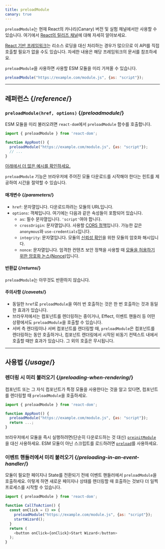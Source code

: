 ```yaml
---
title: preloadModule
canary: true
---
```


<Canary>

`preloadModule`는 현재 React의 카나리(Canary) 버전 및 실험 채널에서만 사용할 수 있습니다. 여기에서 [React의 릴리즈 채널](/community/versioning-policy#all-release-channels)에 대해 자세히 알아보세요.

</Canary>

<Note>

[React 기반 프레임워크](/learn/start-a-new-react-project)는 리소스 로딩을 대신 처리하는 경우가 많으므로 이 API를 직접 호출할 필요가 없을 수도 있습니다. 자세한 내용은 해당 프레임워크의 문서를 참조하세요.

</Note>

<Intro>

`preloadModule`을 사용하면 사용할 ESM 모듈을 미리 가져올 수 있습니다.

```js
preloadModule("https://example.com/module.js", {as: "script"});
```

</Intro>

<InlineToc />

---

## 레퍼런스 {/*reference*/}

### `preloadModule(href, options)` {/*preloadmodule*/}

ESM 모듈을 미리 불러오려면 `react-dom`에서 `preloadModule` 함수를 호출합니다.

```js
import { preloadModule } from 'react-dom';

function AppRoot() {
  preloadModule("https://example.com/module.js", {as: "script"});
  // ...
}

```

[아래에서 더 많은 예시를 확인하세요.](#usage)

`preloadModule` 기능은 브라우저에 주어진 모듈 다운로드를 시작해야 한다는 힌트를 제공하여 시간을 절약할 수 있습니다.

#### 매개변수 {/*parameters*/}

* `href`: 문자열입니다. 다운로드하려는 모듈의 URL입니다.
* `options`: 객체입니다. 여기에는 다음과 같은 속성들이 포함되어 있습니다.
  *  `as`: 필수 문자열입니다. `'script'`여야 합니다.
  *  `crossOrigin`: 문자열입니다. 사용할 [CORS 정책](https://developer.mozilla.org/en-US/docs/Web/HTML/Attributes/crossorigin)입니다. 가능한 값은 `anonymous`와 `use-credentials`입니다.
  *  `integrity`: 문자열입니다. 모듈의 [신뢰성 확인](https://developer.mozilla.org/en-US/docs/Web/Security/Subresource_Integrity)을 위한
  모듈의 암호화 해시입니다.
  *  `nonce`: 문자열입니다. 엄격한 컨텐츠 보안 정책을 사용할 때 [모듈을 허용하기 위한 암호화 논스(Nonce)](https://developer.mozilla.org/en-US/docs/Web/HTML/Global_attributes/nonce)입니다.


#### 반환값 {/*returns*/}

`preloadModule`는 아무것도 반환하지 않습니다.

#### 주의사항 {/*caveats*/}

* 동일한 `href`로 `preloadModule`을 여러 번 호출하는 것은 한 번 호출하는 것과 동일한 효과가 있습니다.
* 브라우저에서는 컴포넌트를 렌더링하는 중이거나, Effect, 이벤트 핸들러 등 어떤 상황에서도 `preloadModule`을 호출할 수 있습니다. 
* 서버 측 렌더링이나 서버 컴포넌트를 렌더링할 때, `preloadModule`은 컴포넌트를 렌더링하는 동안 호출하거나, 컴포넌트 렌더링에서 시작된 비동기 컨텍스트 내에서 호출할 때만 효과가 있습니다. 그 외의 호출은 무시됩니다.

---

## 사용법 {/*usage*/}

### 렌더링 시 미리 불러오기 {/*preloading-when-rendering*/}

컴포넌트 또는 그 자식 컴포넌트가 특정 모듈을 사용한다는 것을 알고 있다면, 컴포넌트를 렌더링할 때 `preloadModule`을 호출하세요.

```js
import { preloadModule } from 'react-dom';

function AppRoot() {
  preloadModule("https://example.com/module.js", {as: "script"});
  return ...;
}
```

브라우저에서 모듈을 즉시 실행하려면(단순히 다운로드하는 것 대신) [`preinitModule`](/reference/react-dom/preinitModule)을 대신 사용하세요. ESM 모듈이 아닌 스크립트를 로드하려면 [`preload`](/reference/react-dom/preload)를 사용하세요.

### 이벤트 핸들러에서 미리 불러오기 {/*preloading-in-an-event-handler*/}

모듈이 필요한 페이지나 State를 전환되기 전에 이벤트 핸들러에서 `preloadModule`을 호출하세요. 이렇게 하면 새로운 페이지나 상태를 렌더링할 때 호출하는 것보다 더 일찍 프로세스를 시작할 수 있습니다.

```js
import { preloadModule } from 'react-dom';

function CallToAction() {
  const onClick = () => {
    preloadModule("https://example.com/module.js", {as: "script"});
    startWizard();
  }
  return (
    <button onClick={onClick}>Start Wizard</button>
  );
}
```
